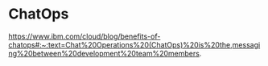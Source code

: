 # ChatOps

https://www.ibm.com/cloud/blog/benefits-of-chatops#:~:text=Chat%20Operations%20(ChatOps)%20is%20the,messaging%20between%20development%20team%20members.
